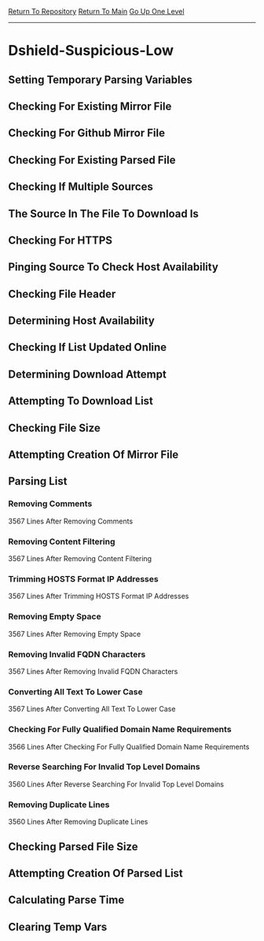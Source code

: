 [Return To Repository](https://github.com/deathbybandaid/piholeparser/)
[Return To Main](https://github.com/deathbybandaid/piholeparser/blob/master/RecentRunLogs/Mainlog.md)
[Go Up One Level](https://github.com/deathbybandaid/piholeparser/blob/master/RecentRunLogs/TopLevelScripts/30-Processing-Blacklists.md)
____________________________________
# Dshield-Suspicious-Low
## Setting Temporary Parsing Variables
## Checking For Existing Mirror File
## Checking For Github Mirror File
## Checking For Existing Parsed File
## Checking If Multiple Sources
## The Source In The File To Download Is
## Checking For HTTPS
## Pinging Source To Check Host Availability
## Checking File Header
## Determining Host Availability
## Checking If List Updated Online
## Determining Download Attempt
## Attempting To Download List
## Checking File Size
## Attempting Creation Of Mirror File
## Parsing List
### Removing Comments
3567 Lines After Removing Comments
### Removing Content Filtering
3567 Lines After Removing Content Filtering
### Trimming HOSTS Format IP Addresses
3567 Lines After Trimming HOSTS Format IP Addresses
### Removing Empty Space
3567 Lines After Removing Empty Space
### Removing Invalid FQDN Characters
3567 Lines After Removing Invalid FQDN Characters
### Converting All Text To Lower Case
3567 Lines After Converting All Text To Lower Case
### Checking For Fully Qualified Domain Name Requirements
3566 Lines After Checking For Fully Qualified Domain Name Requirements
### Reverse Searching For Invalid Top Level Domains
3560 Lines After Reverse Searching For Invalid Top Level Domains
### Removing Duplicate Lines
3560 Lines After Removing Duplicate Lines
## Checking Parsed File Size
## Attempting Creation Of Parsed List
## Calculating Parse Time
## Clearing Temp Vars
